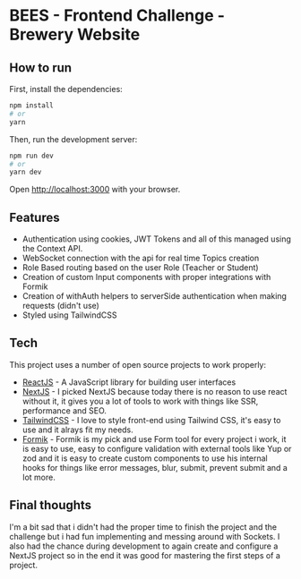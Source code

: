 # BEES - Frontend Challenge - Brewery Website

## How to run

First, install the dependencies:

```bash
npm install
# or
yarn
```

Then, run the development server:

```bash
npm run dev
# or
yarn dev
```

Open [http://localhost:3000](http://localhost:3000) with your browser.

## Features

- Authentication using cookies, JWT Tokens and all of this managed using the Context API.
- WebSocket connection with the api for real time Topics creation
- Role Based routing based on the user Role (Teacher or Student)
- Creation of custom Input components with proper integrations with Formik
- Creation of withAuth helpers to serverSide authentication when making requests (didn't use)
- Styled using TailwindCSS

## Tech

This project uses a number of open source projects to work properly:

- [ReactJS](https://reactjs.org) - A JavaScript library for building user interfaces
- [NextJS](https://nextjs.org) - I picked NextJS because today there is no reason to use react without it, it gives you a lot of tools to work with things like SSR, performance and SEO.
- [TailwindCSS](https://tailwindcss.com/) - I love to style front-end using Tailwind CSS, it's easy to use and it alrays fit my needs.
- [Formik](https://formik.org/) - Formik is my pick and use Form tool for every project i work, it is easy to use, easy to configure validation with external tools like Yup or zod and it is easy to create custom components to use his internal hooks for things like error messages, blur, submit, prevent submit and a lot more.

## Final thoughts

I'm a bit sad that i didn't had the proper time to finish the project and the challenge but i had fun implementing and messing around with Sockets. I also had the chance during development to again create and configure a NextJS project so in the end it was good for mastering the first steps of a project.
